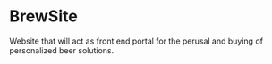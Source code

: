 # BrewSite
Website that will act as front end portal for the perusal and buying of personalized beer solutions.
